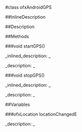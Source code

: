 #class ofxAndroidGPS


<!--
_visible: True_
_advanced: False_
_istemplated: False_
-->

##InlineDescription






##Description





##Methods



###void startGPS()

<!--
_syntax: startGPS()_
_name: startGPS_
_returns: void_
_returns_description: _
_parameters: _
_access: public_
_version_started: 007_
_version_deprecated: _
_summary: _
_constant: False_
_static: True_
_visible: True_
_advanced: False_
-->

_inlined_description: _








_description: _








<!----------------------------------------------------------------------------->

###void stopGPS()

<!--
_syntax: stopGPS()_
_name: stopGPS_
_returns: void_
_returns_description: _
_parameters: _
_access: public_
_version_started: 007_
_version_deprecated: _
_summary: _
_constant: False_
_static: True_
_visible: True_
_advanced: False_
-->

_inlined_description: _








_description: _








<!----------------------------------------------------------------------------->

##Variables



###ofxLocation locationChangedE

<!--
_name: locationChangedE_
_type: ofxLocation_
_access: public_
_version_started: 007_
_version_deprecated: _
_summary: _
_visible: True_
_constant: True_
_advanced: False_
-->

_description: _








<!----------------------------------------------------------------------------->

